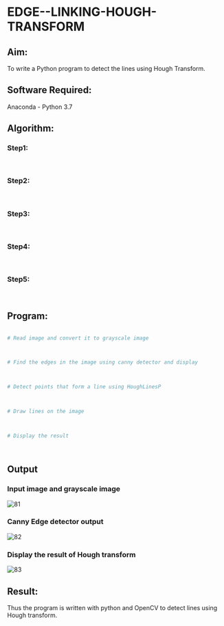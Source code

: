 # EDGE--LINKING-HOUGH-TRANSFORM
## Aim:
To write a Python program to detect the lines using Hough Transform.

## Software Required:
Anaconda - Python 3.7

## Algorithm:
### Step1:
<br>

### Step2:
<br>

### Step3:
<br>

### Step4:
<br>

### Step5:
<br>


## Program:
```Python

# Read image and convert it to grayscale image



# Find the edges in the image using canny detector and display



# Detect points that form a line using HoughLinesP



# Draw lines on the image



# Display the result




```
## Output

### Input image and grayscale image
![81](https://github.com/Iyyanar22009120/EDGE--LINKING-HOUGH-TRANSFORM/assets/118680259/aa36f273-a6ba-4654-bc19-1566d93f39c6)


### Canny Edge detector output

![82](https://github.com/Iyyanar22009120/EDGE--LINKING-HOUGH-TRANSFORM/assets/118680259/95abd8c3-8a01-4104-84ab-a18295331eb7)


### Display the result of Hough transform

![83](https://github.com/Iyyanar22009120/EDGE--LINKING-HOUGH-TRANSFORM/assets/118680259/9b61961c-913c-4d52-8069-a775d189d53b)



## Result:
Thus the program is written with python and OpenCV to detect lines using Hough transform. 
